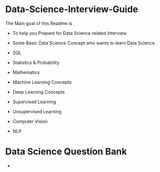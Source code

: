 # Data-Science-Interview-Guide

The Main goal of this Readme is 
- To help you Prepare for Data Science related Interview
- Some Basic Data Science Concept who wants to learn Data Science

- SQL
- Statistics & Probability
- Mathematics
- Machine Learning Concepts
- Deep Learning Concepts
- Supervised Learning
- Unsupervised Learning
- Computer Vision
- NLP




# Data Science Question Bank

- 
